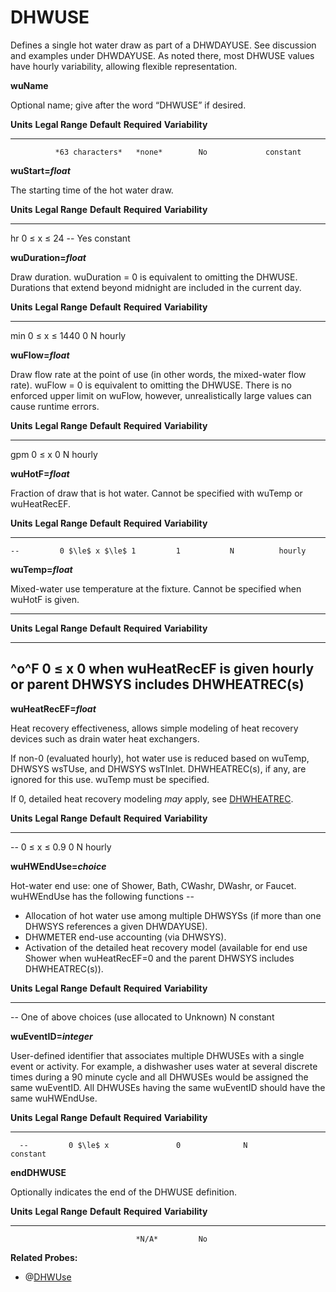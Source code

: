 # DHWUSE

Defines a single hot water draw as part of a DHWDAYUSE.  See discussion and examples under DHWDAYUSE. As noted there, most DHWUSE values have hourly variability, allowing flexible representation.

**wuName**

Optional name; give after the word “DHWUSE” if desired.

  **Units**   **Legal Range**   **Default**   **Required**   **Variability**
  ----------- ----------------- ------------- -------------- -----------------
              *63 characters*   *none*        No             constant

**wuStart=*float***

The starting time of the hot water draw.

**Units**   **Legal Range**    **Default**   **Required**  **Variability**
----------- ------------------ ------------- ------------- -------------------------
  hr        0 $\le$ x $\le$ 24       --             Yes            constant

**wuDuration=*float***

Draw duration.  wuDuration = 0 is equivalent to omitting the DHWUSE.
Durations that extend beyond midnight are included in the current day.

**Units**   **Legal Range**        **Default**   **Required**  **Variability**
----------- ---------------------- ------------- ------------- -------------------------
  min         0 $\le$ x $\le$ 1440         0           N          hourly

**wuFlow=*float***

Draw flow rate at the point of use (in other words, the mixed-water flow rate).  wuFlow = 0 is equivalent to omitting the DHWUSE.  There is no enforced upper limit on wuFlow, however, unrealistically large values can cause runtime errors.

**Units**   **Legal Range**      **Default**   **Required**  **Variability**
----------- -------------------  ----------- ------------- -------------------------
  gpm         0 $\le$ x           0              N          hourly

**wuHotF=*float***

Fraction of draw that is hot water.  Cannot be specified with wuTemp or wuHeatRecEF.

  **Units**   **Legal Range**     **Default**   **Required**  **Variability**
  ----------- ------------------- ------------- ------------- -------------------------
    --         0 $\le$ x $\le$ 1         1           N          hourly

**wuTemp=*float***

Mixed-water use temperature at the fixture. Cannot be specified when wuHotF is given.   

---------------------------------------------------------------------------------------------
  **Units**   **Legal Range**     **Default**   **Required**                  **Variability**
  ---------- ------------------- ------------- ----------------------------   ---------------
  ^o^F         0 $\le$ x          0             when wuHeatRecEF is given           hourly
                                                or parent DHWSYS includes
                                                DHWHEATREC(s)
---------------------------------------------------------------------------------------------


**wuHeatRecEF=*float***

Heat recovery effectiveness, allows simple modeling of heat recovery devices such as drain water heat exchangers.

If non-0 (evaluated hourly), hot water use is reduced based on wuTemp, DHWSYS wsTUse, and DHWSYS wsTInlet.  DHWHEATREC(s), if any, are ignored for this use.  wuTemp must be specified.

If 0, detailed heat recovery modeling *may* apply, see [DHWHEATREC](#dhwheatrec).

**Units**   **Legal Range**        **Default**   **Required**  **Variability**
----------- --------------------- ------------- ------------- -------------------------
  --         0 $\le$ x $\le$ 0.9          0          N          hourly


**wuHWEndUse=*choice***

Hot-water end use: one of Shower, Bath, CWashr, DWashr, or Faucet.  wuHWEndUse has the following functions --

 * Allocation of hot water use among multiple DHWSYSs (if more than one DHWSYS references a given DHWDAYUSE).
 * DHWMETER end-use accounting (via DHWSYS).
 * Activation of the detailed heat recovery model (available for end use Shower when wuHeatRecEF=0 and the parent DHWSYS includes DHWHEATREC(s)).

**Units**   **Legal Range**       **Default**                 **Required**  **Variability**
----------- --------------------  --------------------------- ------------- -------------------------
  --        One of above choices   (use allocated to Unknown)           N          constant


**wuEventID=*integer***

User-defined identifier that associates multiple DHWUSEs with a single event or activity.  For example, a dishwasher uses water at several discrete times during a 90 minute cycle and all DHWUSEs would be assigned the same wuEventID.  All DHWUSEs having the same wuEventID should have the same wuHWEndUse.

**Units**   **Legal Range**     **Default**   **Required**  **Variability**
----------- ------------------- ------------- ------------- -------------------------
      --         0 $\le$ x               0              N          constant

**endDHWUSE**

Optionally indicates the end of the DHWUSE definition.

  **Units**   **Legal Range**   **Default**   **Required**   **Variability**
  ----------- ----------------- ------------- -------------- -----------------
                                *N/A*         No  

**Related Probes:**

- @[DHWUse](#p_dhwuse)
